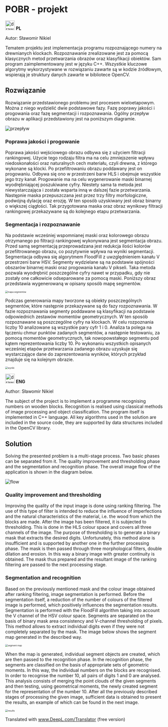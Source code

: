 # POBR - projekt

<img src="https://user-images.githubusercontent.com/55458365/147407359-25cb0fe0-5361-42bc-83f7-6454411516c0.png" alt="drawing" width="30"/> **PL**

Autor: Sławomir Nikiel

Tematem projektu jest implementacja programu rozpoznającego numery na drewnianych klockach. Rozpoznawanie zrealizowane jest za pomocą klasycznych metod przetwarzania obrazów oraz klasyfikacji obiektów. Sam program zaimplementowany jest w języku C++. Wszystkie kluczowe algorytmy  wykorzystywane w rozwiązaniu zawarte są w kodzie źródłowym, wspierają je struktury danych zawarte w bibliotece OpenCV.

## Rozwiązanie

Rozwiązanie przedstawionego problemu jest procesem wieloetapowym. Można z niego wydzielić dwie podstawowe fazy. Fazę poprawy jakości i progowania oraz fazę segmentacji i rozpoznawania. Ogólny przepływ obrazu w aplikacji przedstawiony jest na poniższym diagramie. 

![przepływ](readme.assets/przeplyw.png)

### Poprawa jakości i progowanie

Poprawa jakości wejściowego obrazu odbywa się z użyciem filtracji rankingowej. Użycie tego rodzaju filtra ma na celu zmniejszenie wpływu niedoskonałości oraz naturalnych cech materiału, czyli drewna, z którego wykonane są klocki. Po przefiltrowaniu obrazu poddawany jest on progowaniu. Odbywa się ono w przestrzeni barw HLS i obejmuje wszystkie jego trzy kanał. Progowanie ma na celu wygenerowanie maski binarnej wyodrębniającej poszukiwane cyfry. Niestety sama ta metoda jest niewystarczająca i została wsparta inną w dalszej fazie przetwarzania. Następnie maska przepuszczana jest przez trzy filtry morfologiczne, podwójną dylację oraz erozję. W ten sposób uzyskiwany jest obraz binarny o większej ciągłości. Tak przygotowana maska oraz obraz wynikowy filtracji rankingowej przekazywane są do kolejnego etapu przetwarzania.

### Segmentacja i rozpoznawanie

Na podstawie wcześniej wspomnianej maski oraz kolorowego obrazu otrzymanego po filtracji rankingowej wykonywana jest segmentacja obrazu. Przed samą segmentacją przeprowadzana jest redukcja ilości kolorów przefiltrowanego obrazu, co pozytywnie wpływa na wyniki segmentacji. Segmentacja odbywa się algorytmem FloodFill z uwzględnieniem kanału V przestrzeni barw HSV. Segmenty wydzielane są na podstawie spójności obszarów binarnej maski oraz progowania kanału V pikseli. Taka metoda pozwala wyodrębnić poszczególne cyfry nawet w przypadku, gdy nie zostały one całkowicie odseparowane za pomocą maski. Poniższy obraz przedstawia wygenerowaną w opisany sposób mapę segmentów.

<img src="readme.assets/segmentMap0.png" alt="mapa segmentów" style="zoom:50%;" />

Podczas generowania mapy tworzone są obiekty poszczególnych segmentów, które następnie przekazywane są do fazy rozpoznawania. W fazie rozpoznawania segmenty poddawane są klasyfikacji na podstawie odpowiednich zestawów momentów geometrycznych. W ten sposób rozpoznawane są poszczególne cyfry na klockach. W celu rozpoznania liczby 10 analizowane są wszystkie pary cyfr 1 i 0. Analiza ta polega na łączeniu chmur punktów zadanych segmentów, a następnie testowaniu, za pomocą momentów geometrycznych, tak nowopowstałego segmentu pod kątem reprezentowania liczby 10. Po wykonaniu wszystkich opisanych wcześniej etapów przetwarzania zadanego obrazu uzyskuje się wystarczające dane do zaprezentowania wyników, których przykład znajduje się na kolejnym obrazie.

<img src="readme.assets/out1.png" alt="wyniki" style="zoom:50%;" />

<img src="https://user-images.githubusercontent.com/55458365/147407290-1cc0142b-b0d3-43aa-aa65-a702e8371c7b.png" alt="drawing" width="30"/> **ENG**

Author: Sławomir Nikiel

The subject of the project is to implement a programme recognising numbers on wooden blocks. Recognition is realised using classical methods of image processing and object classification. The program itself is implemented in C++ language. All key algorithms used in the solution are included in the source code, they are supported by data structures included in the OpenCV library.

## Solution

Solving the presented problem is a multi-stage process. Two basic phases can be separated from it. The quality improvement and thresholding phase and the segmentation and recognition phase. The overall image flow of the application is shown in the diagram below. 

![flow](readme.assets/flow.png)

### Quality improvement and thresholding

Improving the quality of the input image is done using ranking filtering. The use of this type of filter is intended to reduce the influence of imperfections and the natural characteristics of the material, i.e. the wood from which the blocks are made. After the image has been filtered, it is subjected to thresholding. This is done in the HLS colour space and covers all three channels of the image. The purpose of thresholding is to generate a binary mask that extracts the desired digits. Unfortunately, this method alone is insufficient and is supported by another one in the further processing phase. The mask is then passed through three morphological filters, double dilation and erosion. In this way a binary image with greater continuity is obtained. The mask thus prepared and the resultant image of the ranking filtering are passed to the next processing stage.

### Segmentation and recognition

Based on the previously mentioned mask and the colour image obtained after ranking filtering, image segmentation is performed. Before the segmentation itself, a reduction of the number of colours of the filtered image is performed, which positively influences the segmentation results. Segmentation is performed with the FloodFill algorithm taking into account the V channel of the HSV colour space. Segments are separated on the basis of binary mask area consistency and V-channel thresholding of pixels. This method allows to extract individual digits even if they were not completely separated by the mask. The image below shows the segment map generated in the described way.

<img src="readme.assets/segmentMap0.png" alt="segment map" style="zoom:50%;" />

When the map is generated, individual segment objects are created, which are then passed to the recognition phase. In the recognition phase, the segments are classified on the basis of appropriate sets of geometric moments. In this way, the individual numbers on the blocks are recognised. In order to recognise the number 10, all pairs of digits 1 and 0 are analysed. This analysis consists of merging the point clouds of the given segments and then testing, using geometrical moments, the newly created segment for the representation of the number 10. After all the previously described stages of processing the given image, sufficient data is obtained to present the results, an example of which can be found in the next image.

<img src="readme.assets/out1.png" alt="results" style="zoom:50%;" />

Translated with www.DeepL.com/Translator (free version)
